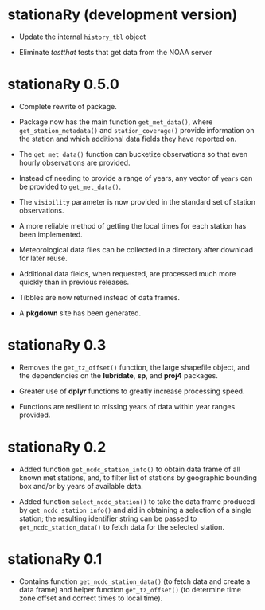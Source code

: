 # stationaRy (development version)

* Update the internal `history_tbl` object

* Eliminate *testthat* tests that get data from the NOAA server 

# stationaRy 0.5.0

* Complete rewrite of package.

* Package now has the main function `get_met_data()`, where `get_station_metadata()` and `station_coverage()` provide information on the station and which additional data fields they have reported on.

* The `get_met_data()` function can bucketize observations so that even hourly observations are provided.

* Instead of needing to provide a range of years, any vector of `years` can be provided to `get_met_data()`.

* The `visibility` parameter is now provided in the standard set of station observations.

* A more reliable method of getting the local times for each station has been implemented.

* Meteorological data files can be collected in a directory after download for later reuse.

* Additional data fields, when requested, are processed much more quickly than in previous releases.

* Tibbles are now returned instead of data frames.

* A **pkgdown** site has been generated.

# stationaRy 0.3

* Removes the `get_tz_offset()` function, the large shapefile object, and the dependencies on the **lubridate**, **sp**, and **proj4** packages.

* Greater use of **dplyr** functions to greatly increase processing speed.

* Functions are resilient to missing years of data within year ranges provided.

# stationaRy 0.2

* Added function `get_ncdc_station_info()` to obtain data frame of all known met stations, and, to filter list of stations by geographic bounding box and/or by years of available data.

* Added function `select_ncdc_station()` to take the data frame produced by `get_ncdc_station_info()` and aid in obtaining a selection of a single station; the resulting identifier string can be passed to `get_ncdc_station_data()` to fetch data for the selected station.

# stationaRy 0.1

* Contains function `get_ncdc_station_data()` (to fetch data and create a data frame) and helper function `get_tz_offset()` (to determine time zone offset and correct times to local time).
